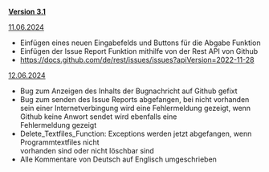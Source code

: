 <ins>**Version 3.1**</ins>

<ins>11.06.2024</ins>

- Einfügen eines neuen Eingabefelds und Buttons für die Abgabe Funktion
- Einfügen der Issue Report Funktion mithilfe von der Rest API von Github
- https://docs.github.com/de/rest/issues/issues?apiVersion=2022-11-28

<ins>12.06.2024</ins>

- Bug zum Anzeigen des Inhalts der Bugnachricht auf Github gefixt
- Bug zum senden des Issue Reports abgefangen, bei nicht vorhanden sein einer Internetverbingung      wird eine Fehlermeldung gezeigt, wenn Github keine Anwort sendet wird ebenfalls eine   
  Fehlermeldung gezeigt
- Delete_Textfiles_Function: Exceptions werden jetzt abgefangen, wenn Programmtextfiles nicht       
  vorhanden sind oder nicht löschbar sind
- Alle Kommentare von Deutsch auf Englisch umgeschrieben
